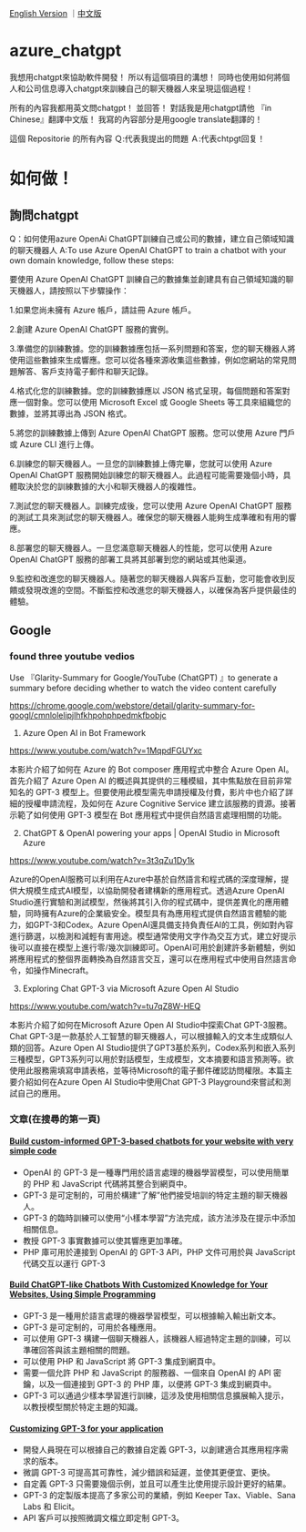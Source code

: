 [English Version](./README_en.md) ｜[中文版](./README.md)

# azure_chatgpt

我想用chatgpt來協助軟件開發！ 所以有這個項目的溝想！ 同時也使用如何將個人和公司信息導入chatgpt來訓練自己的聊天機器人來呈現這個過程！

所有的內容我都用英文問chatgpt！ 並回答！ 對話我是用chatgpt請他 『in Chinese』翻譯中文版！ 我寫的內容部分是用google translate翻譯的！

這個 Repositorie 的所有內容
Ｑ:代表我提出的問題
Ａ:代表chtpgt回复！

# 如何做！
## 詢問chatgpt
Q：如何使用azure OpenAi ChatGPT訓練自己或公司的數據，建立自己領域知識的聊天機器人
A:To use Azure OpenAI ChatGPT to train a chatbot with your own domain knowledge, follow these steps:

要使用 Azure OpenAI ChatGPT 訓練自己的數據集並創建具有自己領域知識的聊天機器人，請按照以下步驟操作：

1.如果您尚未擁有 Azure 帳戶，請註冊 Azure 帳戶。

2.創建 Azure OpenAI ChatGPT 服務的實例。

3.準備您的訓練數據。您的訓練數據應包括一系列問題和答案，您的聊天機器人將使用這些數據來生成響應。您可以從各種來源收集這些數據，例如您網站的常見問題解答、客戶支持電子郵件和聊天記錄。

4.格式化您的訓練數據。您的訓練數據應以 JSON 格式呈現，每個問題和答案對應一個對象。您可以使用 Microsoft Excel 或 Google Sheets 等工具來組織您的數據，並將其導出為 JSON 格式。

5.將您的訓練數據上傳到 Azure OpenAI ChatGPT 服務。您可以使用 Azure 門戶或 Azure CLI 進行上傳。

6.訓練您的聊天機器人。一旦您的訓練數據上傳完畢，您就可以使用 Azure OpenAI ChatGPT 服務開始訓練您的聊天機器人。此過程可能需要幾個小時，具體取決於您的訓練數據的大小和聊天機器人的複雜性。

7.測試您的聊天機器人。訓練完成後，您可以使用 Azure OpenAI ChatGPT 服務的測試工具來測試您的聊天機器人。確保您的聊天機器人能夠生成準確和有用的響應。

8.部署您的聊天機器人。一旦您滿意聊天機器人的性能，您可以使用 Azure OpenAI ChatGPT 服務的部署工具將其部署到您的網站或其他渠道。

9.監控和改進您的聊天機器人。隨著您的聊天機器人與客戶互動，您可能會收到反饋或發現改進的空間。不斷監控和改進您的聊天機器人，以確保為客戶提供最佳的體驗。

## Google
  ### found three youtube vedios
  Use 『Glarity-Summary for Google/YouTube (ChatGPT) 』to generate a summary before deciding whether to watch the video content carefully
  
  https://chrome.google.com/webstore/detail/glarity-summary-for-googl/cmnlolelipjlhfkhpohphpedmkfbobjc
  
  1. Azure Open AI in Bot Framework 
  
  https://www.youtube.com/watch?v=1MqpdFGUYxc
  
  本影片介紹了如何在 Azure 的 Bot composer 應用程式中整合 Azure Open AI。首先介紹了 Azure Open AI 的概述與其提供的三種模組，其中焦點放在目前非常知名的 GPT-3 模型上。但要使用此模型需先申請授權及付費，影片中也介紹了詳細的授權申請流程，及如何在 Azure Cognitive Service 建立該服務的資源。接著示範了如何使用 GPT-3 模型在 Bot 應用程式中提供自然語言處理相關的功能。
  
  
  2. ChatGPT & OpenAI powering your apps | OpenAI Studio in Microsoft Azure
  
  https://www.youtube.com/watch?v=3t3qZu1Dy1k
    
  Azure的OpenAI服務可以利用在Azure中基於自然語言和程式碼的深度理解，提供大規模生成式AI模型，以協助開發者建構新的應用程式。透過Azure OpenAI Studio進行實驗和測試模型，然後將其引入你的程式碼中，提供差異化的應用體驗，同時擁有Azure的企業級安全。模型具有為應用程式提供自然語言體驗的能力，如GPT-3和Codex。Azure OpenAI還具備支持負責任AI的工具，例如對內容進行篩選，以檢測和減輕有害用途。模型通常使用文字作為交互方式，建立好提示後可以直接在模型上進行零/幾次訓練即可。OpenAI可用於創建許多新體驗，例如將應用程式的整個界面轉換為自然語言交互，還可以在應用程式中使用自然語言命令，如操作Minecraft。  
    
    
  3. Exploring Chat GPT-3 via Microsoft Azure Open AI Studio
  
  https://www.youtube.com/watch?v=tu7qZ8W-HEQ

本影片介紹了如何在Microsoft Azure Open AI Studio中探索Chat GPT-3服務。Chat GPT-3是一款基於人工智慧的聊天機器人，可以根據輸入的文本生成類似人類的回答。Azure Open AI Studio提供了GPT3基於系列，Codex系列和嵌入系列三種模型，GPT3系列可以用於對話模型，生成模型，文本摘要和語言預測等。欲使用此服務需填寫申請表格，並等待Microsoft的電子郵件確認訪問權限。本篇主要介紹如何在Azure Open AI Studio中使用Chat GPT-3 Playground來嘗試和測試自己的應用。

### 文章(在搜尋的第一頁)
#### <p><a href="https://towardsdatascience.com/custom-informed-gpt-3-models-for-your-website-with-very-simple-code-47134b25620b" >Build custom-informed GPT-3-based chatbots for your website with very simple code</a></p>

- OpenAI 的 GPT-3 是一種專門用於語言處理的機器學習模型，可以使用簡單的 PHP 和 JavaScript 代碼將其整合到網頁中。
- GPT-3 是可定制的，可用於構建“了解”他們接受培訓的特定主題的聊天機器人。
- GPT-3 的臨時訓練可以使用“小樣本學習”方法完成，該方法涉及在提示中添加相關信息。
- 教授 GPT-3 事實數據可以使其響應更加準確。
- PHP 庫可用於連接到 OpenAI 的 GPT-3 API，PHP 文件可用於與 JavaScript 代碼交互以運行 GPT-3

#### <p><a href="https://pub.towardsai.net/build-chatgpt-like-chatbots-with-customized-knowledge-for-your-websites-using-simple-programming-f393206c6626" >Build ChatGPT-like Chatbots With Customized Knowledge for Your Websites, Using Simple Programming</a></p>

- GPT-3 是一種用於語言處理的機器學習模型，可以根據輸入輸出新文本。
- GPT-3 是可定制的，可用於各種應用。
- 可以使用 GPT-3 構建一個聊天機器人，該機器人經過特定主題的訓練，可以準確回答與該主題相關的問題。
- 可以使用 PHP 和 JavaScript 將 GPT-3 集成到網頁中。
- 需要一個允許 PHP 和 JavaScript 的服務器、一個來自 OpenAI 的 API 密鑰，以及一個連接到 GPT-3 的 PHP 庫，以便將 GPT-3 集成到網頁中。
- GPT-3 可以通過少樣本學習進行訓練，這涉及使用相關信息擴展輸入提示，以教授模型關於特定主題的知識。

#### <p><a href="https://openai.com/blog/customizing-gpt-3" >Customizing GPT-3 for your application</a></p>
- 開發人員現在可以根據自己的數據自定義 GPT-3，以創建適合其應用程序需求的版本。
- 微調 GPT-3 可提高其可靠性，減少錯誤和延遲，並使其更便宜、更快。
- 自定義 GPT-3 只需要幾個示例，並且可以產生比使用提示設計更好的結果。
- GPT-3 的定製版本提高了多家公司的業績，例如 Keeper Tax、Viable、Sana Labs 和 Elicit。
- API 客戶可以按照微調文檔立即定制 GPT-3。
